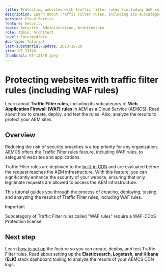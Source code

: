 ```yaml
---
title: Protecting websites with traffic filter rules (including WAF rules)
description: Learn about Traffic Filter rules, including its subcategory of Web Application Firewall (WAF) rules. How to create, deploy, and test the rules. Also, analyze the results to protect your AEM sites.
version: Cloud Service
feature: Security
topic: Security, Administration, Architecture
role: Admin, Architect
level: Intermediate
doc-type: Tutorial
last-substantial-update: 2023-10-20
jira: KT-13148
thumbnail: KT-13148.jpeg
---
```


# Protecting websites with traffic filter rules (including WAF rules)

Learn about **Traffic Filter rules**, including its subcategory of **Web Application Firewall (WAF) rules** in AEM as a Cloud Service (AEMCS). Read about how to create, deploy, and test the rules. Also, analyze the results to protect your AEM sites.

## Overview

Reducing the risk of security breaches is a top priority for any organization. AEMCS offers the Traffic Filter rules feature, including WAF rules, to safeguard websites and applications.

Traffic Filter rules are deployed to the [built-in CDN](https://experienceleague.adobe.com/docs/experience-manager-cloud-service/content/implementing/content-delivery/cdn.html) and are evaluated before the request reaches the AEM infrastructure. With this feature, you can significantly enhance the security of your website, ensuring that only legitimate requests are allowed to access the AEM infrastructure.

This tutorial guides you through the process of creating, deploying, testing, and analyzing the results of Traffic Filter rules, including WAF rules.

>[!IMPORTANT]
>
> Subcategory of Traffic Filter rules called "WAF rules" require a WAF-DDoS Protection license


## Next step

Learn [how to set up](./how-to-setup.md) the feature so you can create, deploy, and test Traffic Filter rules. Read about setting up the **Elasticsearch, Logstash, and Kibana (ELK)** stack dashboard tooling to analyze the results of your AEMCS CDN logs.



